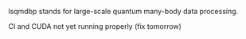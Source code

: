 lsqmdbp stands for large-scale quantum many-body data processing.

CI and CUDA not yet running properly (fix tomorrow)
